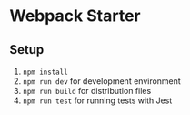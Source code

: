 # Webpack Starter

## Setup

1. `npm install`
2. `npm run dev` for development environment
3. `npm run build` for distribution files
4. `npm run test` for running tests with Jest
